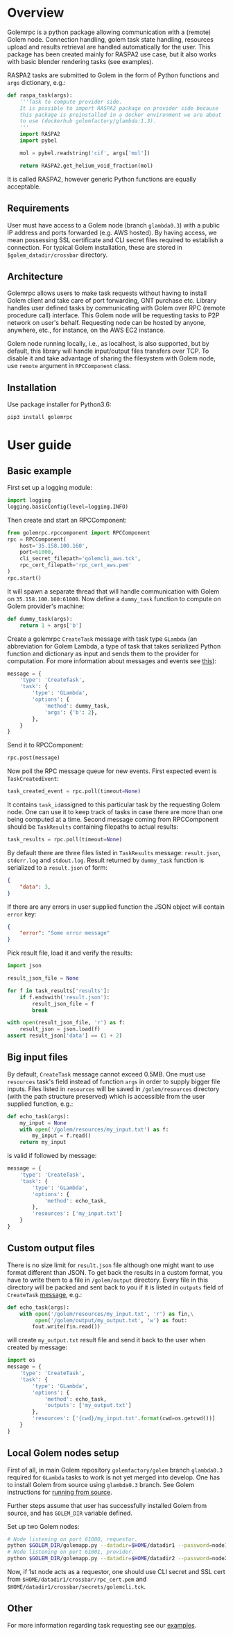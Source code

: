 # Overview 

Golemrpc is a python package allowing communication with a (remote) Golem node. Connection handling, golem task state handling, resources upload and results retrieval are handled automatically for the user. This package has been created mainly for RASPA2 use case, but it also works with basic blender rendering tasks (see examples). 

RASPA2 tasks are submitted to Golem in the form of Python functions and `args` dictionary, e.g.:

```python
def raspa_task(args):
    '''Task to compute provider side.
    It is possible to import RASPA2 package on provider side because
    this package is preinstalled in a docker environment we are about
    to use (dockerhub golemfactory/glambda:1.3).
    '''
    import RASPA2
    import pybel

    mol = pybel.readstring('cif', args['mol'])

    return RASPA2.get_helium_void_fraction(mol)
```

It is called RASPA2, however generic Python functions are equally acceptable. 

## Requirements

User must have access to a Golem node (branch `glambda0.3`) with a public IP address and ports forwarded (e.g. AWS hosted). By having access, we mean possessing SSL certificate and CLI secret files required to establish a connection. For typical Golem installation, these are stored in `$golem_datadir/crossbar` directory.

## Architecture

Golemrpc allows users to make task requests without having to install Golem client and take care of port forwarding, GNT purchase etc. Library handles user defined tasks by communicating with Golem over RPC (remote procedure call) interface. This Golem node will be requesting tasks to P2P network on user's behalf. Requesting node can be hosted by anyone, anywhere, etc., for instance, on the AWS EC2 instance.

Golem node running locally, i.e., as localhost, is also supported, but by default, this library will handle input/output files transfers over TCP. To disable it and take advantage of sharing the filesystem with Golem node, use `remote` argument in `RPCComponent` class.

## Installation

Use package installer for Python3.6:

```sh
pip3 install golemrpc
```

# User guide

## Basic example

First set up a logging module:

```python
import logging
logging.basicConfig(level=logging.INFO)
```

Then create and start an RPCComponent:

```python
from golemrpc.rpccomponent import RPCComponent
rpc = RPCComponent(
    host='35.158.100.160',
    port=61000,
    cli_secret_filepath='golemcli_aws.tck',
    rpc_cert_filepath='rpc_cert_aws.pem'
)
rpc.start()
```

It will spawn a separate thread that will handle communication with Golem on `35.158.100.160:61000`. Now define a `dummy_task` function 
to compute on Golem provider's machine:

```python
def dummy_task(args):
    return 1 + args['b']
```

Create a golemrpc `CreateTask` message with task type `GLambda` (an abbreviation for Golem Lambda, a type of task that takes serialized Python function and dictionary as input and sends them to the provider for computation. For more information about messages and events see [this](https://github.com/golemfactory/golemrpc/blob/threaded/docs/messages.md)):

```python
message = {
    'type': 'CreateTask',
    'task': {
        'type': 'GLambda',
        'options': {
            'method': dummy_task,
            'args': {'b': 2},
        },
    }
}
```

Send it to RPCComponent:

```python
rpc.post(message)
```

Now poll the RPC message queue for new events. First expected event is `TaskCreatedEvent`:

```python
task_created_event = rpc.poll(timeout=None)
```

It contains `task_id`assigned to this particular task by the requesting Golem node. One can use it to keep track of tasks in case there are more than one being computed at a time. Second message coming from RPCComponent should be `TaskResults` containing filepaths to actual results:

```python
task_results = rpc.poll(timeout=None)
```

By default there are three files listed in `TaskResults` message: `result.json`, `stderr.log` and `stdout.log`. Result returned by `dummy_task` function is serialized to a `result.json` of form:

```json
{
    "data": 3,
}
```

If there are any errors in user supplied function the JSON object will contain `error` key:

```json
{
    "error": "Some error message"
}
```

Pick result file, load it and verify the results:

```python
import json

result_json_file = None

for f in task_results['results']:
    if f.endswith('result.json'):
        result_json_file = f
        break

with open(result_json_file, 'r') as f:
    result_json = json.load(f)
assert result_json['data'] == (1 + 2)
```

## Big input files

By default, `CreateTask` message cannot exceed 0.5MB. One must use `resources` task's field instead of function `args` in order to supply bigger file inputs. Files listed in `resources` will be saved in `/golem/resources` directory (with the path structure preserved) which is accessible from the user supplied function, e.g.:

```python
def echo_task(args):
    my_input = None
    with open('/golem/resources/my_input.txt') as f:
        my_input = f.read()
    return my_input
```

is valid if followed by message:

```python
message = {
    'type': 'CreateTask',
    'task': {
        'type': 'GLambda',
        'options': {
            'method': echo_task,
        },
        'resources': ['my_input.txt']
    }
}
```

## Custom output files

There is no size limit for `result.json` file although one might want to use format different than JSON. To get back the results in a custom format, you have to write them to a file in `/golem/output` directory. Every file in this directory will be packed and sent back to you if it is listed in `outputs` field of `CreateTask` [message](https://github.com/golemfactory/golemrpc/blob/threaded/docs/messages.md), e.g.: 

```python
def echo_task(args):
    with open('/golem/resources/my_input.txt', 'r') as fin,\
         open('/golem/output/my_output.txt', 'w') as fout:
        fout.write(fin.read())
```

will create `my_output.txt` result file and send it back to the user when created by message:

```python
import os
message = {
    'type': 'CreateTask',
    'task': {
        'type': 'GLambda',
        'options': {
            'method': echo_task,
            'outputs': ['my_output.txt']
        },
        'resources': ['{cwd}/my_input.txt'.format(cwd=os.getcwd())]
    }
}
```

## Local Golem nodes setup

First of all, in main Golem repository `golemfactory/golem` branch `glambda0.3` required for `GLambda` tasks to work is not yet merged into develop. One has to install Golem from source using `glambda0.3` branch. See Golem instructions for [running from source](https://github.com/golemfactory/golem/wiki/Installation#running-from-the-source).

Further steps assume that user has successfully installed Golem from source, and has `GOLEM_DIR` variable defined.

Set up two Golem nodes:

 ```sh
# Node listening on port 61000, requestor.
python $GOLEM_DIR/golemapp.py --datadir=$HOME/datadir1 --password=node1 --accept-terms --rpc-address=localhost:61000	
# Node listening on port 61001, provider.
python $GOLEM_DIR/golemapp.py --datadir=$HOME/datadir2 --password=node2 --accept-terms --rpc-address=localhost:61001 --peer=localhost:40102
```

Now, if 1st node acts as a requestor, one should use CLI secret and SSL cert from `$HOME/datadir1/crossbar/rpc_cert.pem` and `$HOME/datadir1/crossbar/secrets/golemcli.tck`.

## Other

For more information regarding task requesting see our [examples](https://github.com/golemfactory/golemrpc/tree/threaded/examples).
